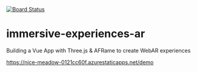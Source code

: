[![Board Status](https://dev.azure.com/srishti-boards/14654744-444e-4518-9a29-ada0cdc06eb7/1450935a-e7bc-4ff3-b9bc-3b4982b73f92/_apis/work/boardbadge/64ac4d32-ab84-489f-87e2-66dacdfa513b)](https://dev.azure.com/srishti-boards/14654744-444e-4518-9a29-ada0cdc06eb7/_boards/board/t/1450935a-e7bc-4ff3-b9bc-3b4982b73f92/Microsoft.RequirementCategory)

# immersive-experiences-ar
Building a Vue App with Three.js & AFRame to create WebAR experiences

https://nice-meadow-0121cc60f.azurestaticapps.net/demo
